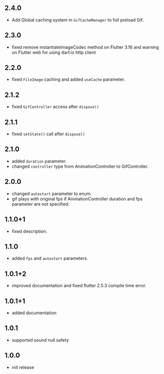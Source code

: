 ## 2.4.0
* Add Global caching system in `GifCacheManager` to full preload Gif.

## 2.3.0
* fixed remove instantiateImageCodec method on Flutter 3.16 and warning on Flutter web for using dart:io http client

## 2.2.0
* fixed `FileImage` caching and added `useCache` parameter.

## 2.1.2
* fixed `GifController` access after `dispose()`

## 2.1.1
* fixed `setState()` call after `dispose()`

## 2.1.0
* added `duration` parameter.
* changed `controller` type from AnimationController to GifController.

## 2.0.0
* changed `autostart` parameter to enum.
* gif plays with original fps if AnimationController duration and fps parameter are not specified.

## 1.1.0+1
* fixed description.

## 1.1.0
* added `fps` and `autostart` parameters.

## 1.0.1+2
* improved documentation and fixed flutter 2.5.3 compile time error.

## 1.0.1+1
* added documentation

## 1.0.1
* supported sound null safety

## 1.0.0
* init release

